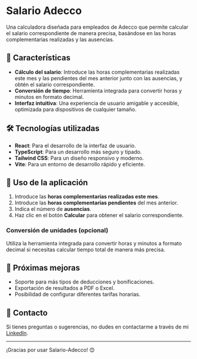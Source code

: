 # Salario Adecco

Una calculadora diseñada para empleados de Adecco que permite calcular el salario correspondiente de manera precisa, basándose en las horas complementarias realizadas y las ausencias.

## 🚀 Características

- **Cálculo del salario**: Introduce las horas complementarias realizadas este mes y las pendientes del mes anterior junto con las ausencias, y obtén el salario correspondiente.
- **Conversión de tiempo**: Herramienta integrada para convertir horas y minutos en formato decimal.
- **Interfaz intuitiva**: Una experiencia de usuario amigable y accesible, optimizada para dispositivos de cualquier tamaño.

## 🛠️ Tecnologías utilizadas

- **React**: Para el desarrollo de la interfaz de usuario.
- **TypeScript**: Para un desarrollo más seguro y tipado.
- **Tailwind CSS**: Para un diseño responsivo y moderno.
- **Vite**: Para un entorno de desarrollo rápido y eficiente.

## 📝 Uso de la aplicación

1. Introduce las **horas complementarias realizadas este mes**.
2. Introduce las **horas complementarias pendientes** del mes anterior.
3. Indica el número de **ausencias**.
4. Haz clic en el botón **Calcular** para obtener el salario correspondiente.

### Conversión de unidades (opcional)

Utiliza la herramienta integrada para convertir horas y minutos a formato decimal si necesitas calcular tiempo total de manera más precisa.

## 🎯 Próximas mejoras

- Soporte para más tipos de deducciones y bonificaciones.
- Exportación de resultados a PDF o Excel.
- Posibilidad de configurar diferentes tarifas horarias.

## 📩 Contacto

Si tienes preguntas o sugerencias, no dudes en contactarme a través de mi [LinkedIn](https://www.linkedin.com/in/manuel).

---

¡Gracias por usar Salario-Adecco! 😊
